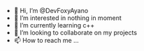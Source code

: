 - 👋 Hi, I’m @DevFoxyAyano
- 👀 I’m interested in nothing in moment
- 🌱 I’m currently learning c++
- 💞️ I’m looking to collaborate on my projects
- 📫 How to reach me ...

